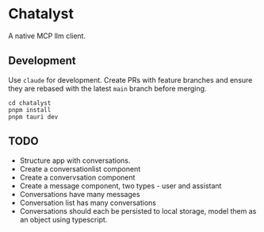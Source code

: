 # Chatalyst

A native MCP llm client.

## Development

Use `claude` for development. Create PRs with feature branches and ensure they are rebased with the latest `main` branch before merging.

```
cd chatalyst
pnpm install
pnpm tauri dev
```

## TODO
- Structure app with conversations.
- Create a conversationlist component
- Create a convervsation component
- Create a message component, two types - user and assistant
- Conversations have many messages
- Conversation list has many conversations
- Conversations should each be persisted to local storage, model them as an object using typescript.
